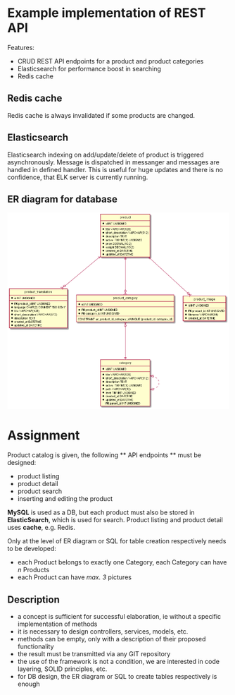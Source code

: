 # Example implementation of REST API
Features:
- CRUD REST API endpoints for a product and product categories
- Elasticsearch for performance boost in searching
- Redis cache

## Redis cache
Redis cache is always invalidated if some products are changed.

## Elasticsearch
Elasticsearch indexing on add/update/delete of product is triggered asynchronously.
Message is dispatched in messanger and messages are handled in defined handler.
This is useful for huge updates and there is no confidence, that ELK server is currently running.

## ER diagram for database
![database](./diagram/database.png)

# Assignment
Product catalog is given, the following ** API endpoints ** must be designed:
- product listing
- product detail
- product search
- inserting and editing the product

**MySQL** is used as a DB, but each product must also be stored in **ElasticSearch**, which is
used for search.
Product listing and product detail uses **cache**, e.g. Redis.

Only at the level of ER diagram or SQL for table creation respectively needs to be developed:
- each Product belongs to exactly one Category, each Category can have *n* Products
- each Product can have *max. 3* pictures

## Description
- a concept is sufficient for successful elaboration, ie without a specific implementation of methods
- it is necessary to design controllers, services, models, etc.
- methods can be empty, only with a description of their proposed functionality
- the result must be transmitted via any GIT repository
- the use of the framework is not a condition, we are interested in code layering, SOLID principles, etc.
- for DB design, the ER diagram or SQL to create tables respectively is enough